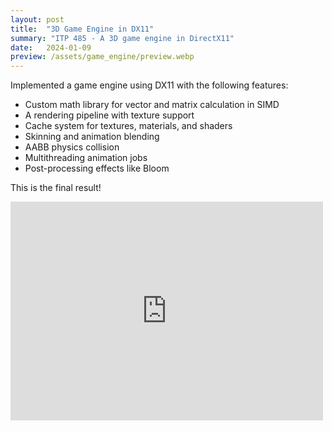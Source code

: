 ```yaml
---
layout: post
title:  "3D Game Engine in DX11"
summary: "ITP 485 - A 3D game engine in DirectX11"
date:   2024-01-09
preview: /assets/game_engine/preview.webp
---
```


Implemented a game engine using DX11 with the following features:
- Custom math library for vector and matrix calculation in SIMD
- A rendering pipeline with texture support
- Cache system for textures, materials, and shaders
- Skinning and animation blending
- AABB physics collision
- Multithreading animation jobs
- Post-processing effects like Bloom

This is the final result!
<iframe width="500" height="350" src="https://www.youtube.com/embed/kOzug97MDtE?si=xBMPY9Y8aqGYJF4f" title="YouTube video player" frameborder="0" allow="accelerometer; autoplay; clipboard-write; encrypted-media; gyroscope; picture-in-picture; web-share" referrerpolicy="strict-origin-when-cross-origin" allowfullscreen></iframe>
